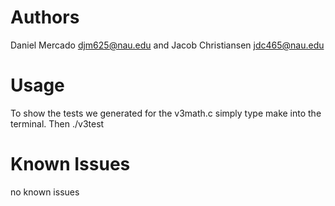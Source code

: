 # Authors
Daniel Mercado djm625@nau.edu and Jacob Christiansen jdc465@nau.edu

# Usage
To show the tests we generated for the v3math.c simply type make into the terminal. Then ./v3test 

# Known Issues
no known issues
